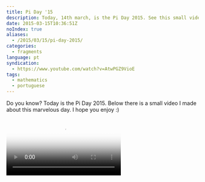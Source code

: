 ```yaml
---
title: Pi Day '15
description: Today, 14th march, is the Pi Day 2015. See this small video which talks a little bit about Pi.
date: 2015-03-15T10:36:51Z
noIndex: true
aliases:
  - /2015/03/15/pi-day-2015/
categories:
  - fragments
language: pt
syndication:
  - https://www.youtube.com/watch?v=AtwPGZ9VioE
tags:
  - mathematics
  - portuguese
---
```


Do you know? Today is the Pi Day 2015. Below there is a small video I made about this marvelous day. I hope you enjoy :)

<div class="fw">
  <video controls poster="https://cdn.hacdias.com/img/1000/36e477d5520cf72cefdc3e80bf9cb2d62fe71eb3f41ebb509c2b9647da46f38e.jpeg">
    <source class="u-video" src="https://cdn.hacdias.com/media/2015-03-dia-do-pi.mp4">
  </video>
</div>
